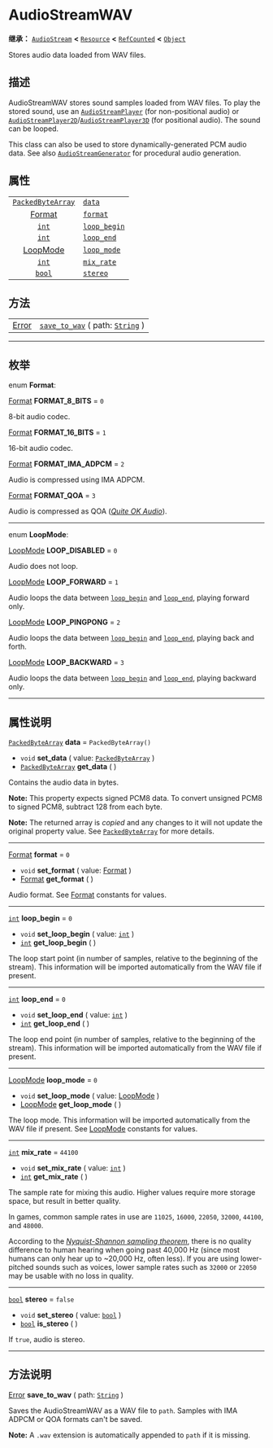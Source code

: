 <!-- ⚠ 请勿编辑本文件 ⚠ -->
<!-- 本文档使用脚本从 WeDot 引擎源码仓库生成。 -->
<!-- 生成脚本：https://github.com/WeDot-Engine/WeDot/tree/4.3/doc/tools/make_md.py； -->
<!-- 原文件：https://github.com/WeDot-Engine/WeDot/tree/4.3/doc/classes/AudioStreamWAV.xml。 -->

<div id="_class_audiostreamwav"></div>

# AudioStreamWAV

**继承：** [`AudioStream`](class_audiostream.md) **<** [`Resource`](class_resource.md) **<** [`RefCounted`](class_refcounted.md) **<** [`Object`](class_object.md)

Stores audio data loaded from WAV files.

## 描述

AudioStreamWAV stores sound samples loaded from WAV files. To play the stored sound, use an [`AudioStreamPlayer`](class_audiostreamplayer.md) (for non-positional audio) or [`AudioStreamPlayer2D`](class_audiostreamplayer2d.md)/[`AudioStreamPlayer3D`](class_audiostreamplayer3d.md) (for positional audio). The sound can be looped.

This class can also be used to store dynamically-generated PCM audio data. See also [`AudioStreamGenerator`](class_audiostreamgenerator.md) for procedural audio generation.

## 属性

|||
|:-:|:--|
| [`PackedByteArray`](class_packedbytearray.md) | [`data`](#class_audiostreamwav_property_data)             | ``PackedByteArray()`` |
| [Format](#enum_audiostreamwav_format)         | [`format`](#class_audiostreamwav_property_format)         | ``0``                 |
| [`int`](class_int.md)                         | [`loop_begin`](#class_audiostreamwav_property_loop_begin) | ``0``                 |
| [`int`](class_int.md)                         | [`loop_end`](#class_audiostreamwav_property_loop_end)     | ``0``                 |
| [LoopMode](#enum_audiostreamwav_loopmode)     | [`loop_mode`](#class_audiostreamwav_property_loop_mode)   | ``0``                 |
| [`int`](class_int.md)                         | [`mix_rate`](#class_audiostreamwav_property_mix_rate)     | ``44100``             |
| [`bool`](class_bool.md)                       | [`stereo`](#class_audiostreamwav_property_stereo)         | ``false``             |

## 方法

|||
|:-:|:--|
| [Error](#enum_@globalscope_error) | [`save_to_wav`](class_audiostreamwavmd#class_audiostreamwav_method_save_to_wav) ( path: [`String`](class_string.md) ) |

<!-- rst-class:: classref-section-separator -->

---

## 枚举

<div id="_class_enum_audiostreamwav_format"></div>

enum **Format**: <div id="enum_audiostreamwav_format"></div>

<div id="_class_audiostreamwav_constant_format_8_bits"></div>

[Format](#enum_audiostreamwav_format) **FORMAT_8_BITS** = ``0``

8-bit audio codec.

<div id="_class_audiostreamwav_constant_format_16_bits"></div>

[Format](#enum_audiostreamwav_format) **FORMAT_16_BITS** = ``1``

16-bit audio codec.

<div id="_class_audiostreamwav_constant_format_ima_adpcm"></div>

[Format](#enum_audiostreamwav_format) **FORMAT_IMA_ADPCM** = ``2``

Audio is compressed using IMA ADPCM.

<div id="_class_audiostreamwav_constant_format_qoa"></div>

[Format](#enum_audiostreamwav_format) **FORMAT_QOA** = ``3``

Audio is compressed as QOA ([*Quite OK Audio*](https://qoaformat.org/)).

<!-- rst-class:: classref-item-separator -->

---

<div id="_class_enum_audiostreamwav_loopmode"></div>

enum **LoopMode**: <div id="enum_audiostreamwav_loopmode"></div>

<div id="_class_audiostreamwav_constant_loop_disabled"></div>

[LoopMode](#enum_audiostreamwav_loopmode) **LOOP_DISABLED** = ``0``

Audio does not loop.

<div id="_class_audiostreamwav_constant_loop_forward"></div>

[LoopMode](#enum_audiostreamwav_loopmode) **LOOP_FORWARD** = ``1``

Audio loops the data between [`loop_begin`](#class_audiostreamwav_property_loop_begin) and [`loop_end`](#class_audiostreamwav_property_loop_end), playing forward only.

<div id="_class_audiostreamwav_constant_loop_pingpong"></div>

[LoopMode](#enum_audiostreamwav_loopmode) **LOOP_PINGPONG** = ``2``

Audio loops the data between [`loop_begin`](#class_audiostreamwav_property_loop_begin) and [`loop_end`](#class_audiostreamwav_property_loop_end), playing back and forth.

<div id="_class_audiostreamwav_constant_loop_backward"></div>

[LoopMode](#enum_audiostreamwav_loopmode) **LOOP_BACKWARD** = ``3``

Audio loops the data between [`loop_begin`](#class_audiostreamwav_property_loop_begin) and [`loop_end`](#class_audiostreamwav_property_loop_end), playing backward only.

<!-- rst-class:: classref-section-separator -->

---

## 属性说明

<div id="_class_audiostreamwav_property_data"></div>

[`PackedByteArray`](class_packedbytearray.md) **data** = ``PackedByteArray()`` <div id="class_audiostreamwav_property_data"></div>

- `void` **set_data** ( value: [`PackedByteArray`](class_packedbytearray.md) )
- [`PackedByteArray`](class_packedbytearray.md) **get_data** ( )

Contains the audio data in bytes.

 **Note:** This property expects signed PCM8 data. To convert unsigned PCM8 to signed PCM8, subtract 128 from each byte.

**Note:** The returned array is *copied* and any changes to it will not update the original property value. See [`PackedByteArray`](class_packedbytearray.md) for more details.

<!-- rst-class:: classref-item-separator -->

---

<div id="_class_audiostreamwav_property_format"></div>

[Format](#enum_audiostreamwav_format) **format** = ``0`` <div id="class_audiostreamwav_property_format"></div>

- `void` **set_format** ( value: [Format](#enum_audiostreamwav_format) )
- [Format](#enum_audiostreamwav_format) **get_format** ( )

Audio format. See [Format](#enum_audiostreamwav_format) constants for values.

<!-- rst-class:: classref-item-separator -->

---

<div id="_class_audiostreamwav_property_loop_begin"></div>

[`int`](class_int.md) **loop_begin** = ``0`` <div id="class_audiostreamwav_property_loop_begin"></div>

- `void` **set_loop_begin** ( value: [`int`](class_int.md) )
- [`int`](class_int.md) **get_loop_begin** ( )

The loop start point (in number of samples, relative to the beginning of the stream). This information will be imported automatically from the WAV file if present.

<!-- rst-class:: classref-item-separator -->

---

<div id="_class_audiostreamwav_property_loop_end"></div>

[`int`](class_int.md) **loop_end** = ``0`` <div id="class_audiostreamwav_property_loop_end"></div>

- `void` **set_loop_end** ( value: [`int`](class_int.md) )
- [`int`](class_int.md) **get_loop_end** ( )

The loop end point (in number of samples, relative to the beginning of the stream). This information will be imported automatically from the WAV file if present.

<!-- rst-class:: classref-item-separator -->

---

<div id="_class_audiostreamwav_property_loop_mode"></div>

[LoopMode](#enum_audiostreamwav_loopmode) **loop_mode** = ``0`` <div id="class_audiostreamwav_property_loop_mode"></div>

- `void` **set_loop_mode** ( value: [LoopMode](#enum_audiostreamwav_loopmode) )
- [LoopMode](#enum_audiostreamwav_loopmode) **get_loop_mode** ( )

The loop mode. This information will be imported automatically from the WAV file if present. See [LoopMode](#enum_audiostreamwav_loopmode) constants for values.

<!-- rst-class:: classref-item-separator -->

---

<div id="_class_audiostreamwav_property_mix_rate"></div>

[`int`](class_int.md) **mix_rate** = ``44100`` <div id="class_audiostreamwav_property_mix_rate"></div>

- `void` **set_mix_rate** ( value: [`int`](class_int.md) )
- [`int`](class_int.md) **get_mix_rate** ( )

The sample rate for mixing this audio. Higher values require more storage space, but result in better quality.

In games, common sample rates in use are `11025`, `16000`, `22050`, `32000`, `44100`, and `48000`.

According to the [*Nyquist-Shannon sampling theorem*](https://en.wikipedia.org/wiki/Nyquist%E2%80%93Shannon_sampling_theorem), there is no quality difference to human hearing when going past 40,000 Hz (since most humans can only hear up to ~20,000 Hz, often less). If you are using lower-pitched sounds such as voices, lower sample rates such as `32000` or `22050` may be usable with no loss in quality.

<!-- rst-class:: classref-item-separator -->

---

<div id="_class_audiostreamwav_property_stereo"></div>

[`bool`](class_bool.md) **stereo** = ``false`` <div id="class_audiostreamwav_property_stereo"></div>

- `void` **set_stereo** ( value: [`bool`](class_bool.md) )
- [`bool`](class_bool.md) **is_stereo** ( )

If `true`, audio is stereo.

<!-- rst-class:: classref-section-separator -->

---

## 方法说明

<div id="_class_audiostreamwav_method_save_to_wav"></div>

[Error](#enum_@globalscope_error) **save_to_wav** ( path: [`String`](class_string.md) )<div id="class_audiostreamwav_method_save_to_wav"></div>

Saves the AudioStreamWAV as a WAV file to `path`. Samples with IMA ADPCM or QOA formats can't be saved.

 **Note:** A `.wav` extension is automatically appended to `path` if it is missing.

[^virtual]: 本方法通常需要用户覆盖才能生效。
[^const]: 本方法无副作用，不会修改该实例的任何成员变量。
[^vararg]: 本方法除了能接受在此处描述的参数外，还能够继续接受任意数量的参数。
[^constructor]: 本方法用于构造某个类型。
[^static]: 调用本方法无需实例，可直接使用类名进行调用。
[^operator]: 本方法描述的是使用本类型作为左操作数的有效运算符。
[^bitfield]: 这个值是由下列位标志构成位掩码的整数。
[^void]: 无返回值。
